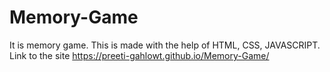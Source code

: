 # Memory-Game
It is memory game. This is made with the help of HTML, CSS, JAVASCRIPT.
Link to the site https://preeti-gahlowt.github.io/Memory-Game/
